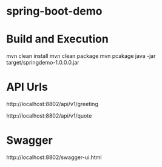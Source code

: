 # spring-boot-demo

# Build and Execution

mvn clean install
mvn clean package
mvn pcakage
java -jar target/springdemo-1.0.0.0.jar

# API Urls
http://localhost:8802/api/v1/greeting

http://localhost:8802/api/v1/quote


# Swagger

http://localhost:8802/swagger-ui.html